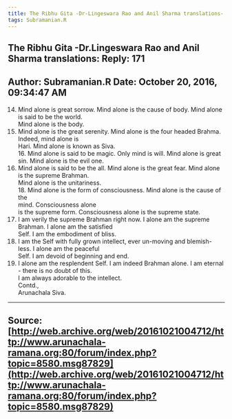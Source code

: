 ```yaml
--- 
title: The Ribhu Gita -Dr-Lingeswara Rao and Anil Sharma translations- Reply- 171   
tags: Subramanian.R  
---  
```

##  The Ribhu Gita -Dr.Lingeswara Rao and Anil Sharma translations: Reply: 171  
Author: Subramanian.R       Date: October 20, 2016, 09:34:47 AM  
---  
14. Mind alone is great sorrow. Mind alone is the cause of body. Mind alone is said to be the world.   
Mind alone is the body.   
15. Mind alone is the great serenity. Mind alone is the four headed Brahma. Indeed, mind alone is   
Hari. Mind alone is known as Siva.   
16\. Mind alone is said to be magic. Only mind is will. Mind alone is great  
sin. Mind alone is the evil one.   
17. Mind alone is said to be the all. Mind alone is the great fear. Mind alone is the supreme Brahman.   
Mind alone is the unitariness.   
18\. Mind alone is the form of consciousness. Mind alone is the cause of the  
mind. Consciousness alone   
is the supreme form. Consciousness alone is the supreme state.   
19. I am verily the supreme Brahman right now. I alone am the supreme Brahman. I alone am the satisfied   
Self. I am the embodiment of bliss.   
20. I am the Self with fully grown intellect, ever un-moving and blemish-less. I alone am the peaceful   
Self. I am devoid of beginning and end.   
21. I alone am the resplendent Self. I am indeed Brahman alone. I am eternal - there is no doubt of this.   
I am always adorable to the intellect.   
Contd.,   
Arunachala Siva.
 ---  
Source:[http://web.archive.org/web/20161021004712/http://www.arunachala-ramana.org:80/forum/index.php?topic=8580.msg87829](http://web.archive.org/web/20161021004712/http://www.arunachala-ramana.org:80/forum/index.php?topic=8580.msg87829)   
---  

